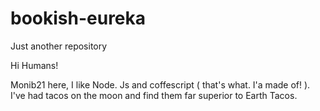 # bookish-eureka
Just another repository



Hi Humans!

Monib21 here, I like Node. Js and coffescript ( that's what. I'a made of! ). I've had tacos on the moon and find them far superior to Earth Tacos.
